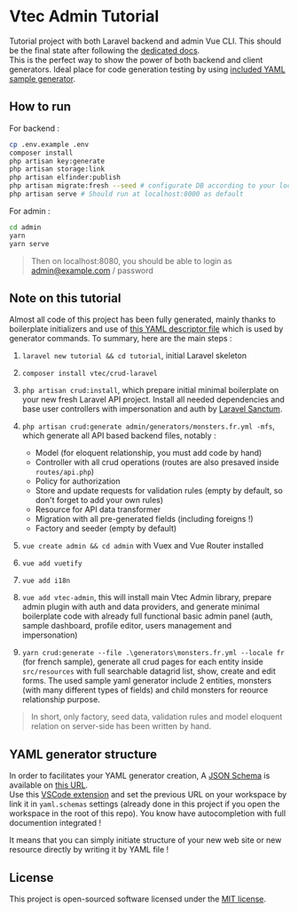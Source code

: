 # Vtec Admin Tutorial

Tutorial project with both Laravel backend and admin Vue CLI. This should be the final state after following the [dedicated docs](https://vtec.okami101.io/tutorial).  
This is the perfect way to show the power of both backend and client generators. Ideal place for code generation testing by using [included YAML sample generator]("admin/generators/monsters.fr.yml").

## How to run

For backend :

```bash
cp .env.example .env
composer install
php artisan key:generate
php artisan storage:link
php artisan elfinder:publish
php artisan migrate:fresh --seed # configurate DB according to your local before inside .env
php artisan serve # Should run at localhost:8000 as default
```

For admin :

```bash
cd admin
yarn
yarn serve
```

> Then on localhost:8080, you should be able to login as admin@example.com / password

## Note on this tutorial

Almost all code of this project has been fully generated, mainly thanks to boilerplate initializers and use of [this YAML descriptor file]("admin/generators/monsters.fr.yml") which is used by generator commands. To summary, here are the main steps :

1. `laravel new tutorial && cd tutorial`, initial Laravel skeleton
2. `composer install vtec/crud-laravel`
3. `php artisan crud:install`, which prepare initial minimal boilerplate on your new fresh Laravel API project. Install all needed dependencies and base user controllers with impersonation and auth by [Laravel Sanctum](https://github.com/laravel/sanctum).
4. `php artisan crud:generate admin/generators/monsters.fr.yml -mfs`, which generate all API based backend files, notably :
   * Model (for eloquent relationship, you must add code by hand)
   * Controller with all crud operations (routes are also presaved inside `routes/api.php`)
   * Policy for authorization
   * Store and update requests for validation rules (empty by default, so don't forget to add your own rules)
   * Resource for API data transformer
   * Migration with all pre-generated fields (including foreigns !)
   * Factory and seeder (empty by default)

5. `vue create admin && cd admin` with Vuex and Vue Router installed
6. `vue add vuetify`
7. `vue add i18n`
8. `vue add vtec-admin`, this will install main Vtec Admin library, prepare admin plugin with auth and data providers, and generate minimal boilerplate code with already full functional basic admin panel (auth, sample dashboard, profile editor, users management and impersonation)
9. `yarn crud:generate --file .\generators\monsters.fr.yml --locale fr` (for french sample), generate all crud pages for each entity inside `src/resources` with full searchable datagrid list, show, create and edit forms. The used sample yaml generator include 2 entities, monsters (with many different types of fields) and child monsters for reource relationship purpose.

> In short, only factory, seed data, validation rules and model eloquent relation on server-side has been written by hand.

## YAML generator structure

In order to facilitates your YAML generator creation, A [JSON Schema](https://json-schema.org/) is available on [this URL](https://vtec.okami101.io/schemas/generator.json).  
Use this [VSCode extension](https://marketplace.visualstudio.com/items?itemName=redhat.vscode-yaml) and set the previous URL on your workspace by link it in `yaml.schemas` settings (already done in this project if you open the workspace in the root of this repo). You know have autocompletion with full documention integrated !

It means that you can simply initiate structure of your new web site or new resource directly by writing it by YAML file !

## License

This project is open-sourced software licensed under the [MIT license](https://adr1enbe4udou1n.mit-license.org).

